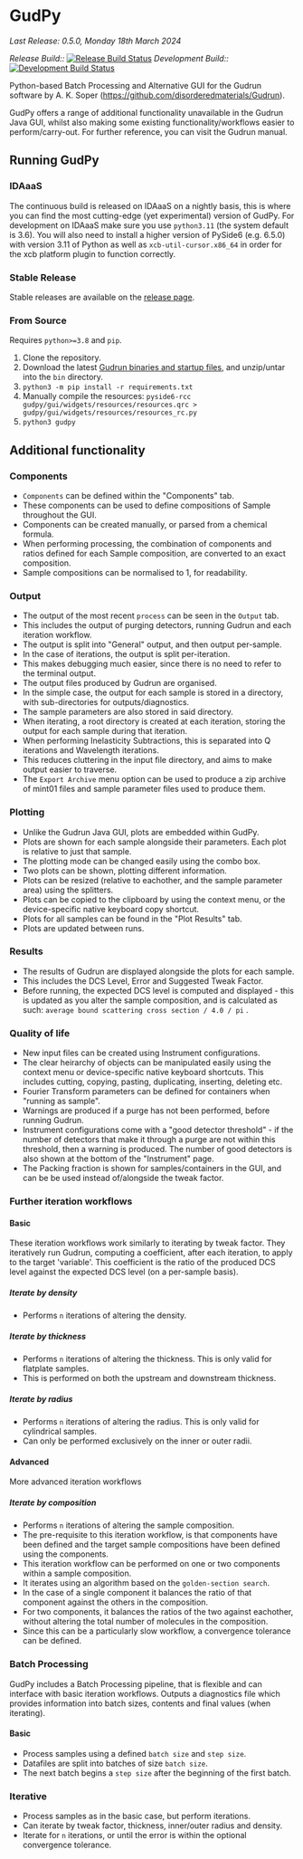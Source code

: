 # GudPy

_Last Release: 0.5.0, Monday 18th March 2024_

_Release Build::_ [![Release Build Status](https://github.com/disorderedmaterials/GudPy/actions/workflows/release.yml/badge.svg)](https://github.com/disorderedmaterials/GudPy/actions/workflows/release.yml)
_Development Build::_ [![Development Build Status](https://github.com/disorderedmaterials/GudPy/actions/workflows/continuous.yml/badge.svg)](https://github.com/disorderedmaterials/GudPy/actions/workflows/continuous.yml)

Python-based Batch Processing and Alternative GUI for the Gudrun software by A. K. Soper (https://github.com/disorderedmaterials/Gudrun).

GudPy offers a range of additional functionality unavailable in the Gudrun Java GUI, whilst also making some existing functionality/workflows easier to perform/carry-out. For further reference, you can visit the Gudrun manual.

## Running GudPy
### IDAaaS
The continuous build is released on IDAaaS on a nightly basis, this is where you can find the most cutting-edge (yet experimental) version of GudPy.
For development on IDAaaS make sure you use `python3.11` (the system default is 3.6). You will also need to install a higher version of PySide6 (e.g. 6.5.0) with version 3.11 of Python as well as `xcb-util-cursor.x86_64` in order for the xcb platform plugin to function correctly.
### Stable Release
Stable releases are available on the [release page](https://github.com/disorderedmaterials/GudPy/releases).
### From Source
Requires `python>=3.8` and `pip`.
1. Clone the repository.
2. Download the latest [Gudrun binaries and startup files](https://github.com/disorderedmaterials/Gudrun/releases), and unzip/untar into the `bin` directory.
4. `python3 -m pip install -r requirements.txt`
5. Manually compile the resources: `pyside6-rcc gudpy/gui/widgets/resources/resources.qrc > gudpy/gui/widgets/resources/resources_rc.py`
6. `python3 gudpy`

## Additional functionality
### Components
- `Components` can be defined within the "Components" tab.
- These components can be used to define compositions of Sample throughout the GUI.
- Components can be created manually, or parsed from a chemical formula.
- When performing processing, the combination of components and ratios defined for each Sample composition, are converted to an exact composition.
- Sample compositions can be normalised to 1, for readability.
### Output
- The output of the most recent `process` can be seen in the `Output` tab.
- This includes the output of purging detectors, running Gudrun and each iteration workflow.
- The output is split into "General" output, and then output per-sample.
- In the case of iterations, the output is split per-iteration.
- This makes debugging much easier, since there is no need to refer to the terminal output.
- The output files produced by Gudrun are organised.
- In the simple case, the output for each sample is stored in a directory, with sub-directories for outputs/diagnostics.
- The sample parameters are also stored in said directory.
- When iterating, a root directory is created at each iteration, storing the output for each sample during that iteration.
- When performing Inelasticity Subtractions, this is separated into Q iterations and Wavelength iterations.
- This reduces cluttering in the input file directory, and aims to make output easier to traverse.
- The `Export Archive` menu option can be used to produce a zip archive of mint01 files and sample parameter files used to produce them.
### Plotting
- Unlike the Gudrun Java GUI, plots are embedded within GudPy.
- Plots are shown for each sample alongside their parameters. Each plot is relative to just that sample.
- The plotting mode can be changed easily using the combo box.
- Two plots can be shown, plotting different information.
- Plots can be resized (relative to eachother, and the sample parameter area) using the splitters.
- Plots can be copied to the clipboard by using the context menu, or the device-specific native keyboard copy shortcut.
- Plots for all samples can be found in the "Plot Results" tab.
- Plots are updated between runs.
### Results
- The results of Gudrun are displayed alongside the plots for each sample.
- This includes the DCS Level, Error and Suggested Tweak Factor.
- Before running, the expected DCS level is computed and displayed - this is updated as you alter the sample composition, and is calculated as such: `average bound scattering cross section / 4.0 / pi` .
### Quality of life
- New input files can be created using Instrument configurations.
- The clear heirarchy of objects can be manipulated easily using the context menu or device-specific native keyboard shortcuts. This includes cutting, copying, pasting, duplicating, inserting, deleting etc.
- Fourier Transform parameters can be defined for containers when "running as sample".
- Warnings are produced if a purge has not been performed, before running Gudrun.
- Instrument configurations come with a "good detector threshold" - if the number of detectors that make it through a purge are not within this threshold, then a warning is produced. The number of good detectors is also shown at the bottom of the "Instrument" page.
- The Packing fraction is shown for samples/containers in the GUI, and can be be used instead of/alongside the tweak factor.
### Further iteration workflows
#### Basic
These iteration workflows work similarly to iterating by tweak factor.
They iteratively run Gudrun, computing a coefficient, after each iteration, to apply to the target 'variable'.
This coefficient is the ratio of the produced DCS level against the expected DCS level (on a per-sample basis).
##### Iterate by density
- Performs `n` iterations of altering the density.
##### Iterate by thickness
 - Performs `n` iterations of altering the thickness. This is only valid for flatplate samples.
 - This is performed on both the upstream and downstream thickness.
##### Iterate by radius
 - Performs `n` iterations of altering the radius. This is only valid for cylindrical samples.
 - Can only be performed exclusively on the inner or outer radii.
#### Advanced
More advanced iteration workflows
##### Iterate by composition
 - Performs `n` iterations of altering the sample composition.
 - The pre-requisite to this iteration workflow, is that components have been defined and the target sample compositions have been defined using the components.
 - This iteration workflow can be performed on one or two components within a sample composition.
 - It iterates using an algorithm based on the `golden-section search`.
 - In the case of a single component it balances the ratio of that component against the others in the composition.
 - For two components, it balances the ratios of the two against eachother, without altering the total number of molecules in the composition.
 - Since this can be a particularly slow workflow, a convergence tolerance can be defined.
### Batch Processing
GudPy includes a Batch Processing pipeline, that is flexible and can interface with basic iteration workflows.
Outputs a diagnostics file which provides information into batch sizes, contents and final values (when iterating).
#### Basic
 - Process samples using a defined `batch size` and `step size`.
 - Datafiles are split into batches of size `batch size`.
 - The next batch begins a `step size` after the beginning of the first batch.
### Iterative
 - Process samples as in the basic case, but perform iterations.
 - Can iterate by tweak factor, thickness, inner/outer radius and density.
 - Iterate for `n` iterations, or until the error is within the optional convergence tolerance. 